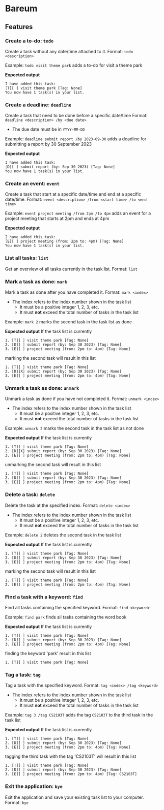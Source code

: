 # Bareum
## Features
### Create a to-do: `todo`
Create a task without any date/time attached to it.
Format: `todo <description>`

Example: `todo visit theme park` adds a to-do for visit a theme park

**Expected output**
```
I have added this task:  
[T][ ] visit theme park [Tag: None]
You now have 1 task(s) in your list.
```


### Create a deadline: `deadline`
Create a task that need to be done before a specific date/time
Format: `deadline <description> /by <due date>`
- The due date must be in `YYYY-MM-DD`

Example: `deadline submit report /by 2023-09-30` adds a deadline for submitting a report by 30 September 2023

**Expected output**
```
I have added this task:  
[D][ ] submit report (by: Sep 30 2023) [Tag: None]
You now have 1 task(s) in your list.
```  

### Create an event: `event`
Create a task that start at a specific date/time and end at a specific date/time.
Format: `event <description> /from <start time> /to <end time>`

Example: `event project meeting /from 2pm /to 4pm` adds an event for a project meeting that starts at 2pm and ends at 4pm

**Expected output**
```
I have added this task:  
[E][ ] project meeting (from: 2pm to: 4pm) [Tag: None]
You now have 1 task(s) in your list.
```

### List all tasks: `list`
Get an overview of all tasks currently in the task list.
Format: `list`

### Mark a task as done: `mark`
Mark a task as done after you have completed it.
Format: `mark <index>`
- The index refers to the index number shown in the task list
    - It must be a positive integer 1, 2, 3, etc.
    - It must **not** exceed the total number of tasks in the task list

Example: `mark 2` marks the second task in the task list as done

**Expected output**
If the task list is currently
```
1. [T][ ] visit theme park [Tag: None]
2. [D][ ] submit report (by: Sep 30 2023) [Tag: None]
3. [E][ ] project meeting (from: 2pm to: 4pm) [Tag: None]
```
marking the second task will result in this list
```
1. [T][ ] visit theme park [Tag: None]
2. [D][X] submit report (by: Sep 30 2023) [Tag: None]
3. [E][ ] project meeting (from: 2pm to: 4pm) [Tag: None]
```

### Unmark a task as done: `unmark`
Unmark a task as done if you have not completed it.
Format: `unmark <index>`
- The index refers to the index number shown in the task list
    - It must be a positive integer 1, 2, 3, etc.
    - It must **not** exceed the total number of tasks in the task list

Example: `unmark 2` marks the second task in the task list as not done

**Expected output**
If the task list is currently
```
1. [T][ ] visit theme park [Tag: None]
2. [D][X] submit report (by: Sep 30 2023) [Tag: None]
3. [E][ ] project meeting (from: 2pm to: 4pm) [Tag: None]
```
unmarking the second task will result in this list
```
1. [T][ ] visit theme park [Tag: None]
2. [D][ ] submit report (by: Sep 30 2023) [Tag: None]
3. [E][ ] project meeting (from: 2pm to: 4pm) [Tag: None]
```

### Delete a task: `delete`
Delete the task at the specified index.
Format: `delete <index>`
- The index refers to the index number shown in the task list
    - It must be a positive integer 1, 2, 3, etc.
    - It must **not** exceed the total number of tasks in the task list

Example: `delete 2` deletes the second task in the task list

**Expected output**
If the task list is currently
```
1. [T][ ] visit theme park [Tag: None]
2. [D][ ] submit report (by: Sep 30 2023) [Tag: None]
3. [E][ ] project meeting (from: 2pm to: 4pm) [Tag: None]
```
marking the second task will result in this list
```
1. [T][ ] visit theme park [Tag: None]
2. [E][ ] project meeting (from: 2pm to: 4pm) [Tag: None]
```

### Find a task with a keyword: `find`
Find all tasks containing the specified keyword.
Format: `find <keyword>`

Example: `find park` finds all tasks containing the word book

**Expected output**
If the task list is currently
```
1. [T][ ] visit theme park [Tag: None]
2. [D][ ] submit report (by: Sep 30 2023) [Tag: None]
3. [E][ ] project meeting (from: 2pm to: 4pm) [Tag: None]
```
finding the keyword 'park' result in this list
```
1. [T][ ] visit theme park [Tag: None]
```

### Tag a task: `tag`
Tag a task with the specified keyword.
Format: `tag <index> /tag <keyword>`
- The index refers to the index number shown in the task list
    - It must be a positive integer 1, 2, 3, etc.
    - It must **not** exceed the total number of tasks in the task list

Example: `tag 3 /tag CS2103T` adds the tag `CS2103T` to the third task in the task list

**Expected output**
If the task list is currently
```
1. [T][ ] visit theme park [Tag: None]
2. [D][ ] submit report (by: Sep 30 2023) [Tag: None]
3. [E][ ] project meeting (from: 2pm to: 4pm) [Tag: None]
```
tagging the third task with the tag 'CS2103T' will result in this list
```
1. [T][ ] visit theme park [Tag: None]
2. [D][ ] submit report (by: Sep 30 2023) [Tag: None]
3. [E][ ] project meeting (from: 2pm to: 4pm) [Tag: CS2103T]
```

### Exit the application: `bye`
Exit the application and save your existing task list to your computer.
Format: `bye`